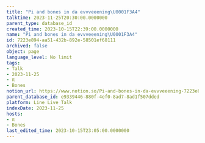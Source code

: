 ```yaml
---
title: "Pi and bones in da evvveeening\U0001F3A4"
talktime: 2023-11-25T20:30:00.0000000
parent_type: database_id
created_time: 2023-10-15T22:39:00.0000000
name: "Pi and bones in da evvveeening\U0001F3A4"
id: 7223e894-aa51-432b-892e-58501ef68111
archived: false
object: page
language_level: No limit
tags:
- Talk
- 2023-11-25
- π
- Bones
notion_url: https://www.notion.so/Pi-and-bones-in-da-evvveeening-7223e894aa51432b892e58501ef68111
parent_database_id: e9339446-880f-4ef0-8ad7-8ad1f507dded
platform: Line Live Talk
indexDate: 2023-11-25
hosts:
- π
- Bones
last_edited_time: 2023-10-15T23:05:00.0000000
---
```



   
   
   
   

   
























